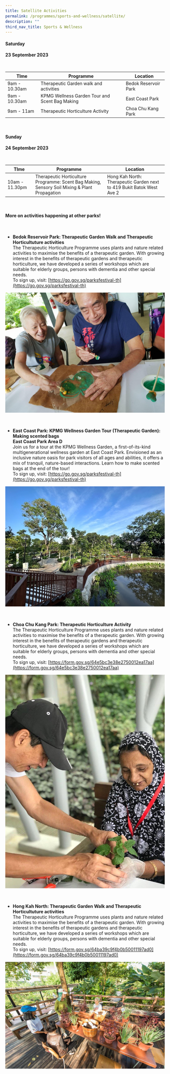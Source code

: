 ```yaml
---
title: Satellite Activities
permalink: /programmes/sports-and-wellness/satellite/
description: ""
third_nav_title: Sports & Wellness
---
```

#### Saturday <br>
**23 September 2023**

<br>

| TIme | Programme | Location
| -------- | -------- | -------- |
| 9am - 10.30am | Therapeutic Garden walk and activities | Bedok Reservoir Park |
| 9am - 10.30am | KPMG Wellness Garden Tour and Scent Bag Making | East Coast Park |
| 9am - 11am | Therapeutic Horticulture Activity | Choa Chu Kang Park |

<br>

#### Sunday <br>
**24 September 2023**

<br>

| TIme | Programme | Location
| -------- | -------- | -------- |
| 10am - 11.30pm | Therapeutic Horticulture Programme: Scent Bag Making, Sensory Soil Mixing &amp; Plant Propagation | Hong Kah North: Therapeutic Garden next to 419 Bukit Batok West Ave 2 |


<br>

#### More on activities happening at other parks!
<br>

* **Bedok Reservoir Park: Therapeutic Garden Walk and Therapeutic Horticultuture activities** <br>
The Therapeutic Horticulture Programme uses plants and nature related activities to maximise the benefits of a therapeutic garden. With growing interest in the benefits of therapeutic gardens and therapeutic horticulture, we have developed a series of workshops which are suitable for elderly groups, persons with dementia and other special needs.  <br>
To sign up, visit: [https://go.gov.sg/parksfestival-th](https://go.gov.sg/parksfestival-th)

![therapeutic horticulture activity](/images/therapeutic%20horticulture%20programme.jpg)

<br>

* **East Coast Park: KPMG Wellness Garden Tour (Therapeutic Garden): Making scented bags** <br>
**East Coast Park Area D**<br>
Join us for a tour at the KPMG Wellness Garden, a first-of-its-kind multigenerational wellness garden at East Coast Park. Envisioned as an inclusive nature oasis for park visitors of all ages and abilities, it offers a mix of tranquil, nature-based interactions. Learn how to make scented bags at the end of the tour! <br>
To sign up, visit: [https://go.gov.sg/parksfestival-th](https://go.gov.sg/parksfestival-th)

![KMPG Wellness Garden](/images/kpmg%20ecp%20wellness%20garden%20tg.jpeg)

<br>

* **Choa Chu Kang Park: Therapeutic Horticulture Activity** <br>
The Therapeutic Horticulture Programme uses plants and nature related activities to maximise the benefits of a therapeutic garden. With growing interest in the benefits of therapeutic gardens and therapeutic horticulture, we have developed a series of workshops which are suitable for elderly groups, persons with dementia and other special needs. <br>
To sign up, visit: [https://form.gov.sg/64e5bc3e38e2750012ea17aa](https://form.gov.sg/64e5bc3e38e2750012ea17aa)

![therapeutic horticulture activities _2](/images/therapeutic%20horticulture%20activities%20_2.jpg)

<br>

* **Hong Kah North: Therapeutic Garden Walk and Therapeutic Horticultuture activities** <br>
The Therapeutic Horticulture Programme uses plants and nature related activities to maximise the benefits of a therapeutic garden. With growing interest in the benefits of therapeutic gardens and therapeutic horticulture, we have developed a series of workshops which are suitable for elderly groups, persons with dementia and other special needs. <br> 
To sign up, visit: [https://form.gov.sg/64ba39c9f4b0b50011197ad0](https://form.gov.sg/64ba39c9f4b0b50011197ad0)

![Therapeutic Garden](/images/theraputic%20gardens.jpg)

